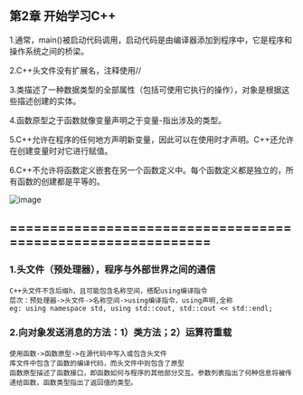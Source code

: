 ## 第2章 开始学习C++

1.通常，main()被启动代码调用，启动代码是由编译器添加到程序中，它是程序和操作系统之间的桥梁。

2.C++头文件没有扩展名，注释使用//

3.类描述了一种数据类型的全部属性（包括可使用它执行的操作），对象是根据这些描述创建的实体。


4.函数原型之于函数就像变量声明之于变量-指出涉及的类型。

5.C++允许在程序的任何地方声明新变量，因此可以在使用时才声明。C++还允许在创建变量时对它进行赋值。

6.C++不允许将函数定义嵌套在另一个函数定义中。每个函数定义都是独立的，所有函数的创建都是平等的。

![image](https://github.com/liam1992-web/cpp_study_notes/assets/61104738/478ecb66-0c9b-49cd-a64f-883d236058d8)


## ============================================================
### 1.头文件（预处理器），程序与外部世界之间的通信
    C++头文件不含后缀h，且可能包含名称空间，搭配using编译指令
    层次：预处理器->头文件->名称空间->using编译指令，using声明,全称
    eg: using namespace std, using std::cout, std::cout << std::endl;

### 2.向对象发送消息的方法：1）类方法；2）运算符重载
    使用函数->函数原型->在源代码中写入或包含头文件
    库文件中包含了函数的编译代码，而头文件中则包含了原型
    函数原型描述了函数接口，即函数如何与程序的其他部分交互。参数列表指出了何种信息将被传递给函数，函数类型指出了返回值的类型。
    
